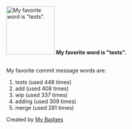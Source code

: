 <img src="https://my-badges.github.io/my-badges/favorite-word.png" alt="My favorite word is &quot;tests&quot;." title="My favorite word is &quot;tests&quot;." width="128">
<strong>My favorite word is &quot;tests&quot;.</strong>
<br><br>

My favorite commit message words are:

1. tests (used 448 times)
2. add (used 408 times)
3. wip (used 337 times)
4. adding (used 309 times)
5. merge (used 281 times)


Created by <a href="https://github.com/my-badges/my-badges">My Badges</a>